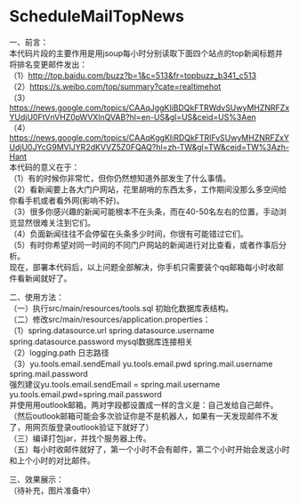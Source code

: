 # ScheduleMailTopNews
一、前言：  
本代码片段的主要作用是用jsoup每小时分别读取下面四个站点的top新闻标题并将排名变更邮件发出：  
（1）http://top.baidu.com/buzz?b=1&c=513&fr=topbuzz_b341_c513  
（2）https://s.weibo.com/top/summary?cate=realtimehot  
（3）https://news.google.com/topics/CAAqJggKIiBDQkFTRWdvSUwyMHZNRFZxYUdjU0FtVnVHZ0pWVXlnQVAB?hl=en-US&gl=US&ceid=US%3Aen  
（4）https://news.google.com/topics/CAAqKggKIiRDQkFTRlFvSUwyMHZNRFZxYUdjU0JYcG9MVlJYR2dKVVZ5Z0FQAQ?hl=zh-TW&gl=TW&ceid=TW%3Azh-Hant  
本代码的意义在于：  
（1）有的时候你非常忙，但你仍然想知道外部发生了什么事情。  
（2）看新闻要上各大门户网站，花里胡哨的东西太多，工作期间没那么多空间给你看手机或者看外网(影响不好)。  
（3）很多你感兴趣的新闻可能根本不在头条，而在40-50名左右的位置，手动浏览显然很难关注到它们。  
（4）负面新闻往往不会停留在头条多少时间，你很有可能错过它们。  
（5）有时你希望对同一时间的不同门户网站的新闻进行对比查看，或者作事后分析。  
现在，部署本代码后，以上问题全部解决，你手机只需要装个qq邮箱每小时收邮件看新闻就好了。  

二、使用方法：  
（一）执行src/main/resources/tools.sql 初始化数据库表结构。  
（二）修改src/main/resources/application.properties：  
（1）spring.datasource.url spring.datasource.username spring.datasource.password mysql数据库连接相关  
（2）logging.path 日志路径  
（3）yu.tools.email.sendEmail yu.tools.email.pwd spring.mail.username spring.mail.password  
强烈建议yu.tools.email.sendEmail = spring.mail.username yu.tools.email.pwd=spring.mail.password  
并使用用outlook邮箱。两对字段都设置成一样的含义是：自己发给自己邮件。  
（然后outlook邮箱可能会多次验证你是不是机器人，如果有一天发现邮件不发了，用网页版登录outlook验证下就好了）  
（三）编译打包jar，并找个服务器上传。  
（五）每小时收邮件就好了，第一个小时不会有邮件，第二个小时开始会发这小时和上个小时的对比邮件。

三、效果展示：  
（待补充，图片准备中）

